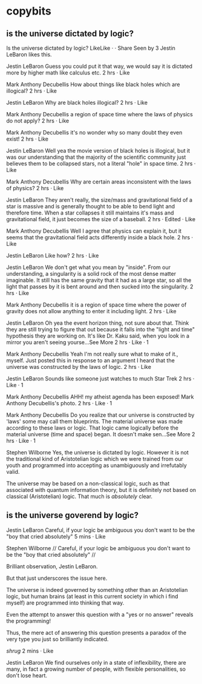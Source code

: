 # copybits

## is the universe dictated by logic?

Is the universe dictated by logic?
LikeLike ·  · Share
Seen by 3
Jestin LeBaron likes this.

Jestin LeBaron Guess you could put it that way, we would say it is dictated more by higher math like calculus etc.
2 hrs · Like

Mark Anthony Decubellis How about things like black holes which are illogical?
2 hrs · Like

Jestin LeBaron Why are black holes illogical?
2 hrs · Like

Mark Anthony Decubellis a region of space time where the laws of physics do not apply?
2 hrs · Like

Mark Anthony Decubellis it's no wonder why so many doubt they even exist!
2 hrs · Like

Jestin LeBaron Well yea the movie version of black holes is illogical, but it was our understanding that the majority of the scientific community just believes them to be collapsed stars, not a literal "hole" in space time.
2 hrs · Like

Mark Anthony Decubellis Why are certain areas inconsistent with the laws of physics?
2 hrs · Like

Jestin LeBaron They aren't really, the size/mass and gravitational field of a star is massive and is generally thought to be able to bend light and therefore time. When a star collapses it still maintains it's mass and gravitational field, it just becomes the size of a baseball.
2 hrs · Edited · Like

Mark Anthony Decubellis Well I agree that physics can explain it, but it seems that the gravitational field acts differently inside a black hole.
2 hrs · Like

Jestin LeBaron Like how?
2 hrs · Like

Jestin LeBaron We don't get what you mean by "inside". From our understanding, a singularity is a solid rock of the most dense matter imaginable. It still has the same gravity that it had as a large star, so all the light that passes by it is bent around and then sucked into the singularity.
2 hrs · Like

Mark Anthony Decubellis it is a region of space time where the power of gravity does not allow anything to enter it including light.
2 hrs · Like

Jestin LeBaron Oh yea the event horizon thing, not sure about that. Think they are still trying to figure that out because it falls into the "light and time" hypothesis they are working on. It's like Dr. Kaku said, when you look in a mirror you aren't seeing yourse...See More
2 hrs · Like · 1

Mark Anthony Decubellis Yeah I'm not really sure what to make of it., myself. Just posted this in response to an argument I heard that the universe was constructed by the laws of logic.
2 hrs · Like

Jestin LeBaron Sounds like someone just watches to much Star Trek 
2 hrs · Like · 1

Mark Anthony Decubellis AHH! my atheist agenda has been exposed!
Mark Anthony Decubellis's photo.
2 hrs · Like · 1

Mark Anthony Decubellis Do you realize that our universe is constructed by 'laws' some may call them blueprints. The material universe was made according to these laws or logic. That logic came logically before the material universe (time and space) began. It doesn't make sen...See More
2 hrs · Like · 1

Stephen Wilborne Yes, the universe is dictated by logic. However it is not the traditional kind of Aristotelian logic which we were trained from our youth and programmed into accepting as unambiguously and irrefutably valid.

The universe may be based on a non-classical logic, such as that associated with quantum information theory, but it is definitely not based on classical (Aristotelian) logic. That much is *absolutely* clear.


## is the universe goverend by logic?

Jestin LeBaron Careful, if your logic be ambiguous you don't want to be the "boy that cried absolutely" 
5 mins · Like

Stephen Wilborne // Careful, if your logic be ambiguous you don't want to be the "boy that cried absolutely" //

Brilliant observation, Jestin LeBaron. 

But that just underscores the issue here.

The universe is indeed governed by something other than an Aristotelian logic, but human brains (at least in this current society in which i find myself) are programmed into thinking that way.

Even the attempt to answer this question with a "yes or no answer" reveals the programming!

Thus, the mere act of answering this question presents a paradox of the very type you just so brilliantly indicated.

*shrug*
2 mins · Like

Jestin LeBaron We find ourselves only in a state of inflexibility, there are many, in fact a growing number of people, with flexible personalities, so don't lose heart.

